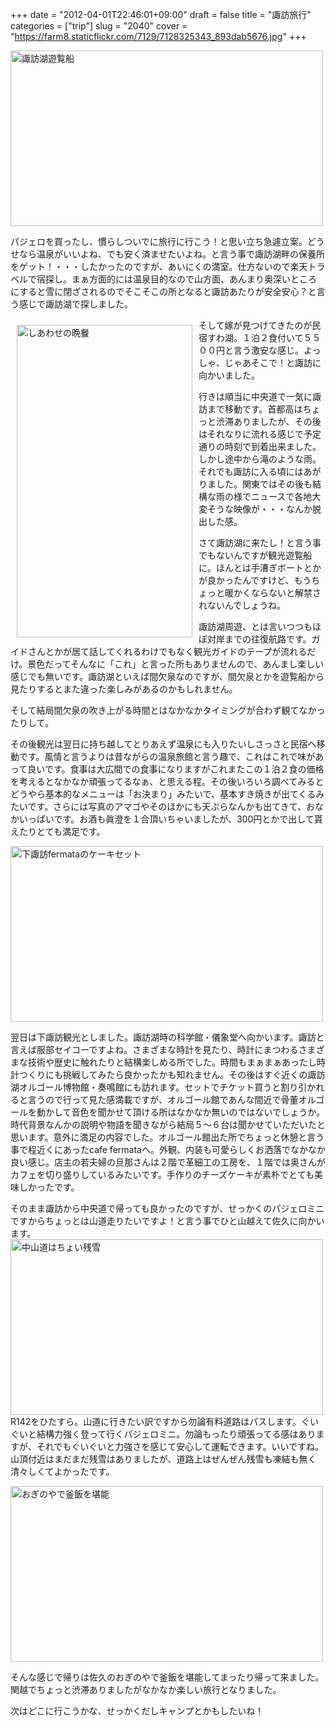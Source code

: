 +++
date = "2012-04-01T22:46:01+09:00"
draft = false
title = "諏訪旅行"
categories = ["trip"]
slug = "2040"
cover = "https://farm8.staticflickr.com/7129/7128325343_893dab5676.jpg"
+++

<a href="https://www.flickr.com/photos/keruru/7128325343/" title="諏訪湖遊覧船 by けるる, on Flickr"><img src="https://farm8.staticflickr.com/7129/7128325343_893dab5676.jpg" width="500" height="281" alt="諏訪湖遊覧船"/></a>


パジェロを買ったし、慣らしついでに旅行に行こう！と思い立ち急遽立案。どうせなら温泉がいいよね、でも安く済ませたいよね。と言う事で諏訪湖畔の保養所をゲット！・・・したかったのですが、あいにくの満室。仕方ないので楽天トラベルで宿探し。まぁ方面的には温泉目的なので山方面、あんまり奥深いところにすると雪に閉ざされるのでそこそこの所となると諏訪あたりが安全安心？と言う感じで諏訪湖で探しました。

<a href="https://www.flickr.com/photos/keruru/7031564153/" title="しあわせの晩餐 by けるる, on Flickr"><img src="https://farm8.staticflickr.com/7224/7031564153_e8edb3e00d.jpg" width="281" height="500" alt="しあわせの晩餐" align="left" vspace="10" hspace="10"/></a>

そして嫁が見つけてきたのが民宿すわ湖。１泊２食付いて５５００円と言う激安な感じ。よっしゃ、じゃあそこで！と諏訪に向かいました。

行きは順当に中央道で一気に諏訪まで移動です。首都高はちょっと渋滞ありましたが、その後はそれなりに流れる感じで予定通りの時刻で到着出来ました。しかし途中から滝のような雨。それでも諏訪に入る頃にはあがりました。関東ではその後も結構な雨の様でニュースで各地大変そうな映像が・・・なんか脱出した感。

さて諏訪湖に来たし！と言う事でもないんですが観光遊覧船に。ほんとは手漕ぎボートとかが良かったんですけど、もうちょっと暖かくならないと解禁されないんでしょうね。


諏訪湖周遊、とは言いつつもほぼ対岸までの往復航路です。ガイドさんとかが居て話してくれるわけでもなく観光ガイドのテープが流れるだけ。景色だってそんなに「これ」と言った所もありませんので、あんまし楽しい感じでも無いです。諏訪湖といえば間欠泉なのですが、間欠泉とかを遊覧船から見たりするとまた違った楽しみがあるのかもしれません。

そして結局間欠泉の吹き上がる時間とはなかなかタイミングが合わず観てなかったりして。


その後観光は翌日に持ち越してとりあえず温泉にも入りたいしさっさと民宿へ移動です。風情と言うよりは昔ながらの温泉旅館と言う趣で、これはこれで味があって良いです。食事は大広間での食事になりますがこれまたこの１泊２食の価格を考えるとなかなか頑張ってるなぁ、と思える程。その後いろいろ調べてみるとどうやら基本的なメニューは「お決まり」みたいで、基本すき焼きが出てくるみたいです。さらには写真のアマゴやそのほかにも天ぷらなんかも出てきて、おなかいっぱいです。お酒も眞澄を１合頂いちゃいましたが、300円とかで出して貰えたりとても満足です。

<a href="https://www.flickr.com/photos/keruru/7128210729/" title="下諏訪fermataのケーキセット by けるる, on Flickr"><img src="https://farm9.staticflickr.com/8141/7128210729_d4754dc444.jpg" width="500" height="281" alt="下諏訪fermataのケーキセット"/></a>

翌日は下諏訪観光としました。諏訪湖時の科学館・儀象堂へ向かいます。諏訪と言えば服部セイコーですよね。さまざまな時計を見たり、時計にまつわるさまざまな技術や歴史に触れたりと結構楽しめる所でした。時間もまぁまぁあったし時計つくりにも挑戦してみたら良かったかも知れません。その後はすぐ近くの諏訪湖オルゴール博物館・奏鳴館にも訪れます。セットでチケット買うと割り引かれると言うので行って見た感満載ですが、オルゴール館であんな間近で骨董オルゴールを動かして音色を聞かせて頂ける所はなかなか無いのではないでしょうか。時代背景なんかの説明や物語を聞きながら結局５～６台は聞かせていただいたと思います。意外に満足の内容でした。オルゴール館出た所でちょっと休憩と言う事で程近くにあったcafe fermataへ。外観、内装も可愛らしくお洒落でなかなか良い感じ。店主の若夫婦の旦那さんは２階で革細工の工房を、１階では奥さんがカフェを切り盛りしているみたいです。手作りのチーズケーキが素朴でとても美味しかったです。

そのまま諏訪から中央道で帰っても良かったのですが、せっかくのパジェロミニですからちょっとは山道走りたいですよ！と言う事でひと山越えて佐久に向かいます。
<a href="https://www.flickr.com/photos/keruru/7128451831/" title="中山道はちょい残雪 by けるる, on Flickr"><img src="https://farm8.staticflickr.com/7076/7128451831_bf8868320f.jpg" width="500" height="281" alt="中山道はちょい残雪"/></a>
R142をひたすら。山道に行きたい訳ですから勿論有料道路はパスします。ぐいぐいと結構力強く登って行くパジェロミニ。勿論もったり頑張ってる感はありますが、それでもぐいぐいと力強さを感じて安心して運転できます。いいですね。山頂付近はまだまだ残雪はありましたが、道路上はぜんぜん残雪も凍結も無く清々しくてよかったです。

<a href="https://www.flickr.com/photos/keruru/7034285461/" title="おぎのやで釜飯を堪能 by けるる, on Flickr"><img src="https://farm8.staticflickr.com/7227/7034285461_42d54a30aa.jpg" width="500" height="281" alt="おぎのやで釜飯を堪能"/></a>

そんな感じで帰りは佐久のおぎのやで釜飯を堪能してまったり帰って来ました。関越でちょっと渋滞ありましたがなかなか楽しい旅行となりました。

次はどこに行こうかな、せっかくだしキャンプとかもしたいね！
